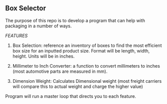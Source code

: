 ## Box Selector

The purpose of this repo is to develop a program that can help with packaging in a number of ways.

*FEATURES*
1. Box Selection: reference an inventory of boxes to find the most efficient box size for an inputted product size. Format will be length, width, height. Units will be in inches.

2. Millimeter to Inch Converter: a function to convert millimeters to inches (most automotive parts are measured in mm).

3. Dimension Weight: Calculates Dimensional weight (most freight carriers will compare this to actual weight and charge the higher value)

Program will run a master loop that directs you to each feature.